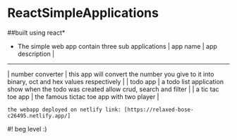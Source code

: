 # ReactSimpleApplications

##built using react*
* The simple web app contain three sub applications
|  app name  |  app description  |
----------------------------------
| number converter  | this app will convert the number you give to it into binary, oct and hex values respectively |
| todo app  |  a todo list application show when the todo was created allow crud, search and filter |
| a tic tac toe app | the famous tictac toe app with two player |


```
the webapp deployed on netlify link: [https://relaxed-bose-c26495.netlify.app/]
```

#! beg level :)
